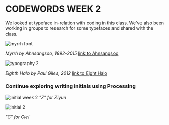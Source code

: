 # CODEWORDS WEEK 2

We looked at typeface in-relation with coding in this class. We've also been working in groups to research for some typefaces and shared with the class.

![myrrh font](https://user-images.githubusercontent.com/68975607/91927451-21c26580-ed0c-11ea-812e-547453cc2b5c.jpg)

*Myrrh by Ahnsangsoo, 1992–2015* 
[link to Ahnsangsoo](https://letterformarchive.org/news/from-the-collection-ahn-sang-soo)

![typography 2](https://user-images.githubusercontent.com/68975607/91927729-d5c3f080-ed0c-11ea-93e9-0b277dc0d880.jpg)

*Eighth Halo by Paul Giles, 2012*
[link to Eight Halo](https://www.behance.net/gallery/4774481/Eighth-Halo-Typography)

### Continue exploring writing initials using Processing
![initial week 2](https://user-images.githubusercontent.com/68975607/91928657-2c322e80-ed0f-11ea-82fd-b1dca48a2b2d.jpg)
*"Z" for Ziyun*

![initial 2](https://user-images.githubusercontent.com/68975607/91928871-b7132900-ed0f-11ea-89fc-d2c293898416.jpg)

*"C" for Ciel*



